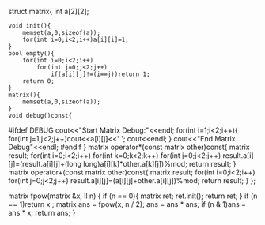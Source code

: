 struct matrix{
    int a[2][2];

    void init(){
        memset(a,0,sizeof(a));
        for(int i=0;i<2;i++)a[i][i]=1;
    }
    bool empty(){
        for(int i=0;i<2;i++)
            for(int j=0;j<2;j++)
                if(a[i][j]!=(i==j))return 1;
        return 0;
    }
    matrix(){
        memset(a,0,sizeof(a));
    }
    void debug()const{
#ifdef DEBUG
        cout<<"Start Matrix Debug:"<<endl;
        for(int i=1;i<2;i++){
            for(int j=1;j<2;j++)cout<<a[i][j]<<' ';
            cout<<endl;
        }
        cout<<"End Matrix Debug"<<endl;
#endif
    }
    matrix operator*(const matrix other)const{
        matrix result;
        for(int i=0;i<2;i++)
            for(int k=0;k<2;k++)
                for(int j=0;j<2;j++)
                    result.a[i][j]=(result.a[i][j]+(long long)a[i][k]*other.a[k][j])%mod;
        return result;
    }
    matrix operator+(const matrix other)const{
        matrix result;
        for(int i=0;i<2;i++)
            for(int j=0;j<2;j++)
                result.a[i][j]=(a[i][j]+other.a[i][j])%mod;
        return result;
    }
};

matrix fpow(matrix &x, ll n) {
    if (n == 0){
        matrix ret;
        ret.init();
        return ret;
    }
    if (n == 1)return x ;
    matrix ans = fpow(x, n / 2);
    ans = ans * ans;
    if (n & 1)ans = ans * x;
    return ans;
}

